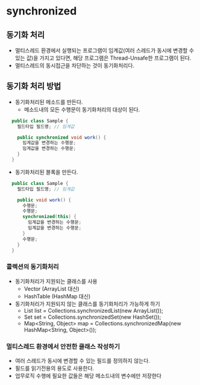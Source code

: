 # synchronized
## 동기화 처리
- 멀티스레드 환경에서 실행되는 프로그램이 임계값(여러 스레드가 동시에 변경할 수 있는 값)을 가지고 있다면, 해당 프로그램은 Thread-Unsafe한 프로그램이 된다.
- 멀티스레드의 동시접근을 차단하는 것이 동기화처리다.
## 동기화 처리 방법
- 동기화처리된 메소드를 만든다.
  + 메소드내의 모든 수행문이 동기화처리의 대상이 된다.
```java
  public class Sample {
    필드타입 필드명; // 임계값

    public synchronized void work() {
      임계값을 변경하는 수행문;
      임계값을 변경하는 수행문;
    }
  }
```

- 동기화처리된 블록을 만든다.
```java
  public class Sample {
    필드타입 필드명; // 임계값

    public void work() {
      수행문;
      수행문;
      synchronized(this) {
        임계값을 변경하는 수행문;
        임계값을 변경하는 수행문;
      }
      수행문;
    }
  }
```
### 콜렉션의 동기화처리
- 동기화처리가 지원되는 클래스를 사용
  + Vector (ArrayList 대신)
  + HashTable (HashMap 대신)
- 동기화처리가 지원되지 않는 클래스를 동기화처리가 가능하게 하기
  + List<String> list = Collections.synchronizedList(new ArrayList<String>());
  + Set<String> set = Collections.synchronizedSet(new HashSet<String>());
  + Map<String, Object> map = Collections.synchronizedMap(new HashMap<String, Object>());

### 멀티스레드 환경에서 안전한 클래스 작성하기
- 여러 스레드가 동시에 변경할 수 있는 필드를 정의하지 않는다.
- 필드를 읽기전용의 용도로 사용한다.
- 업무로직 수행에 필요한 값들은 해당 메소드내의 변수에만 저장한다
